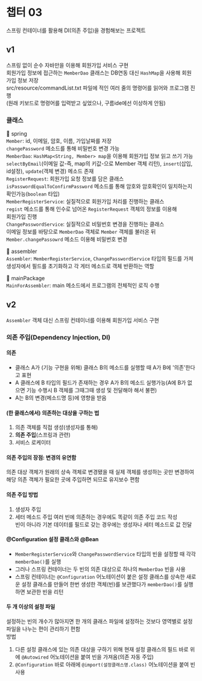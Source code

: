 # 챕터 03
스프링 컨테이너를 활용해 DI(의존 주입)을 경험해보는 프로젝트

## v1
스프링 없이 순수 자바만을 이용해 회원가입 서비스 구현<br>
회원가입 정보에 접근하는 `MemberDao` 클래스는 DB연동 대신 `HashMap`을 사용해 회원가입 정보 저장<br>
src/resource/commandList.txt 파일에 적인 여러 줄의 명령어를 읽어와 프로그램 진행<br>
(원래 키보드로 명령어를 입력받고 싶었으나, 구름ide에선 이상하게 안됨)

### 클래스
🎁 spring<br>
`Member`: id, 이메일, 암호, 이름, 가입날짜를 저장<br>
    `changePassword` 메소드를 통해 비밀번호 변경 가능<br>
`MemberDao`: `HashMap<String, Member> map`을 이용해 회원가입 정보 읽고 쓰기 가능<br>
    `selectByEmail`(이메일 값-즉, map의 키값-으로 Member 객체 리턴), `insert`(삽입, id설정), `update`(객체 변경) 메소드 존재<br>
`RegisterRequest`: 회원가입 요청 정보를 담은 클래스<br>
    `isPasswordEqualToConfirmPassword` 메소드를 통해 암호와 암호확인이 일치하는지 확인가능(`boolean` 타입)<br>
`MemberRegisterService`: 실질적으로 회원가입 처리를 진행하는 클래스<br>
    `regist` 메소드를 통해 인수로 넘어온 `RegisterRequest` 객체의 정보를 이용해<br>
    회원가입 진행<br>
`ChangePasswordService`: 실질적으로 비밀번호 변경을 진행하는 클래스<br>
    이메일 정보를 바탕으로 `MemberDao` 객체로 `Member` 객체를 불러온 뒤<br>
    `Member.changePassowrd` 메소드 이용해 비밀번호 변경
    
🎁 assembler<br>
`Assembler`: `MemberRegisterService`, `ChangePasswordService` 타입의 필드를 가져<br>
    생성자에서 필드를 초기화하고 각 게터 메소드로 객체 반환하는 역할
    
🎁 mainPackage<br>
`MainForAssembler`: main 메소드에서 프로그램의 전체적인 로직 수행


## v2
`Assembler` 객체 대신 스프링 컨테이너를 이용해 회원가입 서비스 구현

### 의존 주입(Dependency Injection, DI)
#### 의존
- 클래스 A가 (기능 구현을 위해) 클래스 B의 메소드를 실행할 때 A가 B에 '의존'한다고 표현
- A 클래스에 B 타입의 필드가 존재하는 경우 A가 B의 메소드 실행가능(A에 B가 없으면 기능 수행시 B 객체를 그때그때 생성 및 전달해야 해서 불편)
- A는 B의 변경(메소드명 등)에 영향을 받음
#### (한 클래스에서) 의존하는 대상을 구하는 법
1. 의존 객체를 직접 생성(생성자를 통해)
2. __의존 주입__(스프링과 관련)
3. 서비스 로케이터
#### 의존 주입의 장점: 변경의 유연함
의존 대상 객체가 원래의 상속 객체로 변경됐을 때 실제 객체를 생성하는 곳만 변경하여 해당 의존 객체가 필요한 곳에 주입하면 되므로 유지보수 편함

#### 의존 주입 방법
1. 생성자 주입
2. 세터 메소드 주입
여러 빈에 의존하는 경우에도 똑같이 의존 주입 코드 작성<br>
빈이 아니라 기본 데이터를 필드로 갖는 경우에는 생성자나 세터 메소드로 값 전달

#### @Configuration 설정 클래스와 @Bean
- `MemberRegisterService`와 `ChangePasswordService` 타입의 빈을 설정할 때 각각 `memberDao()`를 실행
- 그러나 스프링 컨테이너는 두 빈의 의존 대상으로 하나의 `MemberDao` 빈을 사용
- 스프링 컨테이너는 `@Configuration` 어노테이션이 붙은 설정 클래스를 상속한 새로운 설정 클래스를 만들어 한번 생성한 객체(빈)를 보관했다가 `memberDao()`를 실행하면 보관한 빈을 리턴

#### 두 개 이상의 설정 파일
설정하는 빈의 개수가 많아지면 한 개의 클래스 파일에 설정하는 것보다 영역별로 설정 파일을 나누는 편이 관리하기 편함<br>
방법
1. 다른 설정 클래스에 있는 의존 대상을 구하기 위해 현재 설정 클래스의 필드 바로 위에 `@Autowired` 어노테이션을 붙여 빈을 가져옴(의존 자동 주입)
2. `@Configuration` 바로 아래에 `@import(설정클래스명.class)` 어노테이션을 붙여 빈 사용